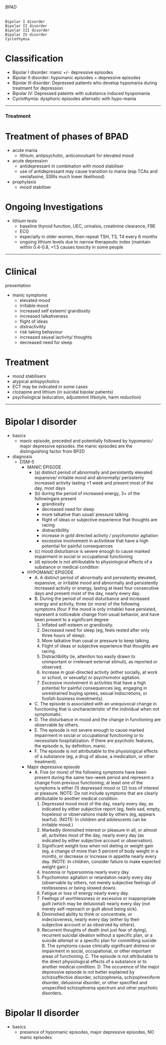 ###### BPAD 
    Bipolar I disorder
    Bipolar II disorder
    Bipolar III disorder
    Bipolar IV disorder
    Cyclothymia

# Classification
- Bipolar I disorder: manic +/- depressive episodes
- Bipolar II disorder: hypomanic episodes + depressive episodes
- Bipolar III disorder: Depressed patients who develop hypomania during treatment for depression
- Bipolar IV: Depressed pateints with substance induced hyopomania
- Cyclothymia: dysphoric episodes alternatic with hypo-mania

------------------------------------------------------

### Treatment

# Treatment of phases of BPAD
- acute mania
    + lithium, antipsychotic, anticonvulsant for elevated mood
- acute depression
    + antidepressant in combination with mood stabiliser
    + use of antidepressant may cause transition to mania (esp TCAs and venlafaxine, SSRIs much lower likelihood)
- prophylaxis
    + mood stabiliser

# Ongoing Investigations
- lithium tests
    + baseline thyroid function, UEC, urinalsis, creatinine clearance, FBE
    + ECG
    + especially in older women, then repeat TSH, T3, T4 every 6 months
    + ongoing lithium levels due to narrow therapeutic index (maintain within 0.4-0.8, >1.5 causes toxicity in some people

-------------------------------------------------------


# Clinical
presentation
- manic symptoms
    + elevated mood
    + irritable mood
    + increased self esteem/ grandiosity
    + increased talkativeness
    + flight of ideas
    + distractivility
    + risk taking behaviour
    + increased seuxal iactivity/ thoughts
    + decreased need for sleep

# Treatment
- mood stabilisers
- atypical antispychotics
- ECT may be indicated in some cases
- clozapine and lithium (in suicidal bipolar patients)
- psychological (education, adjustemnt lifestyle, harm reduction)

-----------------------------------
# Bipolar I disorder
- basics
    + manic episode, preceded and potentially followed by hypomanic/ major depressive episodes. the manic episodes are the distinguishing factor from BP2D
- diagnosis
    + DSM-5 
        * MANIC EPISODE
            - (a) distinct period of abnormally and persistently elevated expansive/ irritable mood and abnormally/ perisstenly increased activity lasting >1 week and present most of the day, most days
            - (b) during the period of increased energy, 3+ of the followingare present
                + grandiosity
                + decreased need for sleep
                + more talkative than usual/ pressure talking
                +  flight of ideas or subjective experience that thoughts are racing
                +  distractibillity
                +  increase in gold directed activity / psychomotor agitation
                +  excessive involvement in activitiese that have a high potential for painful consequences
            -  (c) mood disturbance is severe enough to cause marked impairment in social or occupational functioning
            -  (d) episode is not attributable to physiological effects of a substance or medical condition
        *  HYPOMANIC EPISODE
            -  A. A distinct period of abnormally and persistently elevated, expansive, or irritable mood and abnormally and persistently increased activity or energy, lasting at least four consecutive days and present most of the day, nearly every day.
            - B. During the period of mood disturbance and increased energy and activity, three (or more) of the following symptoms (four if the mood is only irritable) have persisted, represent a noticeable change from usual behavior, and have been present to a significant degree:
                1) Inflated self-esteem or grandiosity.
                2) Decreased need for sleep (eg, feels rested after only three hours of sleep).
                3) More talkative than usual or pressure to keep talking.
                4) Flight of ideas or subjective experience that thoughts are racing.
                5) Distractibility (ie, attention too easily drawn to unimportant or irrelevant external stimuli), as reported or observed.
                6) Increase in goal-directed activity (either socially, at work or school, or sexually) or psychomotor agitation.
                7) Excessive involvement in activities that have a high potential for painful consequences (eg, engaging in unrestrained buying sprees, sexual indiscretions, or foolish business investments).
            - C. The episode is associated with an unequivocal change in functioning that is uncharacteristic of the individual when not symptomatic.
            - D. The disturbance in mood and the change in functioning are observable by others.
            - E. The episode is not severe enough to cause marked impairment in social or occupational functioning or to necessitate hospitalization. If there are psychotic features, the episode is, by definition, manic.
            - F. The episode is not attributable to the physiological effects of a substance (eg, a drug of abuse, a medication, or other treatment).
        * Major depressive episode
            - A. Five (or more) of the following symptoms have been present during the same two-week period and represent a change from previous functioning; at least one of the symptoms is either (1) depressed mood or (2) loss of interest or pleasure.
            NOTE: Do not include symptoms that are clearly attributable to another medical condition.
                1) Depressed mood most of the day, nearly every day, as indicated by either subjective report (eg, feels sad, empty, hopeless) or observations made by others (eg, appears tearful). (NOTE: In children and adolescents can be irritable mood.)
                2) Markedly diminished interest or pleasure in all, or almost all, activities most of the day, nearly every day (as indicated by either subjective account or observation).
                3) Significant weight loss when not dieting or weight gain (eg, a change of more than 5 percent of body weight in a month), or decrease or increase in appetite nearly every day. (NOTE: In children, consider failure to make expected weight gain.)
                4) Insomnia or hypersomnia nearly every day.
                5) Psychomotor agitation or retardation nearly every day (observable by others, not merely subjective feelings of restlessness or being slowed down).
                6) Fatigue or loss of energy nearly every day.
                7) Feelings of worthlessness or excessive or inappropriate guilt (which may be delusional) nearly every day (not merely self-reproach or guilt about being sick).
                8) Diminished ability to think or concentrate, or indecisiveness, nearly every day (either by their subjective account or as observed by others).
                9) Recurrent thoughts of death (not just fear of dying), recurrent suicidal ideation without a specific plan, or a suicide attempt or a specific plan for committing suicide.
            B. The symptoms cause clinically significant distress or impairment in social, occupational, or other important areas of functioning.
            C. The episode is not attributable to the direct physiological effects of a substance or to another medical condition.
            D. The occurence of the major depressive episode is not better explained by schizoaffective disorder, schizophrenia, schizophreniform disorder, delusional disorder, or other specified and unspecified schizophrenia spectrum and other psychotic disorders.


# Bipolar II disorder
- basics
    + presence of hypomanic episodes, major depressive episodes, NO manic episodes